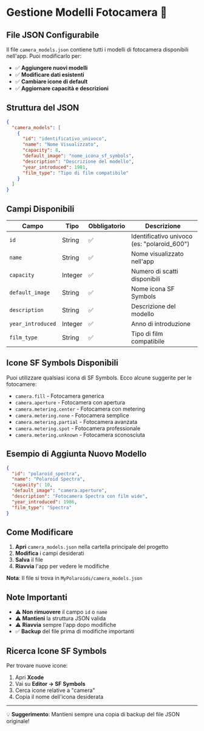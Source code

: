 # Gestione Modelli Fotocamera 📸

## File JSON Configurabile

Il file `camera_models.json` contiene tutti i modelli di fotocamera disponibili nell'app. Puoi modificarlo per:

- ✅ **Aggiungere nuovi modelli**
- ✅ **Modificare dati esistenti**
- ✅ **Cambiare icone di default**
- ✅ **Aggiornare capacità e descrizioni**

## Struttura del JSON

```json
{
  "camera_models": [
    {
      "id": "identificativo_univoco",
      "name": "Nome Visualizzato",
      "capacity": 8,
      "default_image": "nome_icona_sf_symbols",
      "description": "Descrizione del modello",
      "year_introduced": 1981,
      "film_type": "Tipo di film compatibile"
    }
  ]
}
```

## Campi Disponibili

| Campo | Tipo | Obbligatorio | Descrizione |
|-------|------|--------------|-------------|
| `id` | String | ✅ | Identificativo univoco (es: "polaroid_600") |
| `name` | String | ✅ | Nome visualizzato nell'app |
| `capacity` | Integer | ✅ | Numero di scatti disponibili |
| `default_image` | String | ✅ | Nome icona SF Symbols |
| `description` | String | ✅ | Descrizione del modello |
| `year_introduced` | Integer | ✅ | Anno di introduzione |
| `film_type` | String | ✅ | Tipo di film compatibile |

## Icone SF Symbols Disponibili

Puoi utilizzare qualsiasi icona di SF Symbols. Ecco alcune suggerite per le fotocamere:

- `camera.fill` - Fotocamera generica
- `camera.aperture` - Fotocamera con apertura
- `camera.metering.center` - Fotocamera con metering
- `camera.metering.none` - Fotocamera semplice
- `camera.metering.partial` - Fotocamera avanzata
- `camera.metering.spot` - Fotocamera professionale
- `camera.metering.unknown` - Fotocamera sconosciuta

## Esempio di Aggiunta Nuovo Modello

```json
{
  "id": "polaroid_spectra",
  "name": "Polaroid Spectra",
  "capacity": 10,
  "default_image": "camera.aperture",
  "description": "Fotocamera Spectra con film wide",
  "year_introduced": 1986,
  "film_type": "Spectra"
}
```

## Come Modificare

1. **Apri** `camera_models.json` nella cartella principale del progetto
2. **Modifica** i campi desiderati
3. **Salva** il file
4. **Riavvia** l'app per vedere le modifiche

**Nota**: Il file si trova in `MyPolaroids/camera_models.json`

## Note Importanti

- ⚠️ **Non rimuovere** il campo `id` o `name`
- ⚠️ **Mantieni** la struttura JSON valida
- ⚠️ **Riavvia** sempre l'app dopo modifiche
- ✅ **Backup** del file prima di modifiche importanti

## Ricerca Icone SF Symbols

Per trovare nuove icone:
1. Apri **Xcode**
2. Vai su **Editor → SF Symbols**
3. Cerca icone relative a "camera"
4. Copia il nome dell'icona desiderata

---

💡 **Suggerimento**: Mantieni sempre una copia di backup del file JSON originale!
